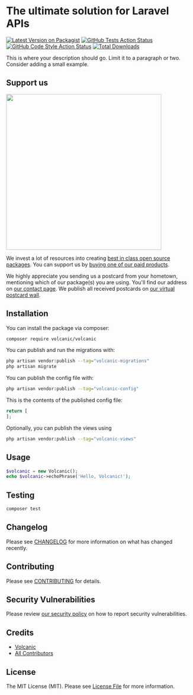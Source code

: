 # The ultimate solution for Laravel APIs

[![Latest Version on Packagist](https://img.shields.io/packagist/v/volcanic/volcanic.svg?style=flat-square)](https://packagist.org/packages/volcanic/volcanic)
[![GitHub Tests Action Status](https://img.shields.io/github/actions/workflow/status/volcanic/volcanic/run-tests.yml?branch=main&label=tests&style=flat-square)](https://github.com/volcanic/volcanic/actions?query=workflow%3Arun-tests+branch%3Amain)
[![GitHub Code Style Action Status](https://img.shields.io/github/actions/workflow/status/volcanic/volcanic/fix-php-code-style-issues.yml?branch=main&label=code%20style&style=flat-square)](https://github.com/volcanic/volcanic/actions?query=workflow%3A"Fix+PHP+code+style+issues"+branch%3Amain)
[![Total Downloads](https://img.shields.io/packagist/dt/volcanic/volcanic.svg?style=flat-square)](https://packagist.org/packages/volcanic/volcanic)

This is where your description should go. Limit it to a paragraph or two. Consider adding a small example.

## Support us

[<img src="https://github-ads.s3.eu-central-1.amazonaws.com/volcanic.jpg?t=1" width="419px" />](https://spatie.be/github-ad-click/volcanic)

We invest a lot of resources into creating [best in class open source packages](https://spatie.be/open-source). You can support us by [buying one of our paid products](https://spatie.be/open-source/support-us).

We highly appreciate you sending us a postcard from your hometown, mentioning which of our package(s) you are using. You'll find our address on [our contact page](https://spatie.be/about-us). We publish all received postcards on [our virtual postcard wall](https://spatie.be/open-source/postcards).

## Installation

You can install the package via composer:

```bash
composer require volcanic/volcanic
```

You can publish and run the migrations with:

```bash
php artisan vendor:publish --tag="volcanic-migrations"
php artisan migrate
```

You can publish the config file with:

```bash
php artisan vendor:publish --tag="volcanic-config"
```

This is the contents of the published config file:

```php
return [
];
```

Optionally, you can publish the views using

```bash
php artisan vendor:publish --tag="volcanic-views"
```

## Usage

```php
$volcanic = new Volcanic();
echo $volcanic->echoPhrase('Hello, Volcanic!');
```

## Testing

```bash
composer test
```

## Changelog

Please see [CHANGELOG](CHANGELOG.md) for more information on what has changed recently.

## Contributing

Please see [CONTRIBUTING](CONTRIBUTING.md) for details.

## Security Vulnerabilities

Please review [our security policy](../../security/policy) on how to report security vulnerabilities.

## Credits

- [Volcanic](https://github.com/volcanicphp)
- [All Contributors](../../contributors)

## License

The MIT License (MIT). Please see [License File](LICENSE.md) for more information.
